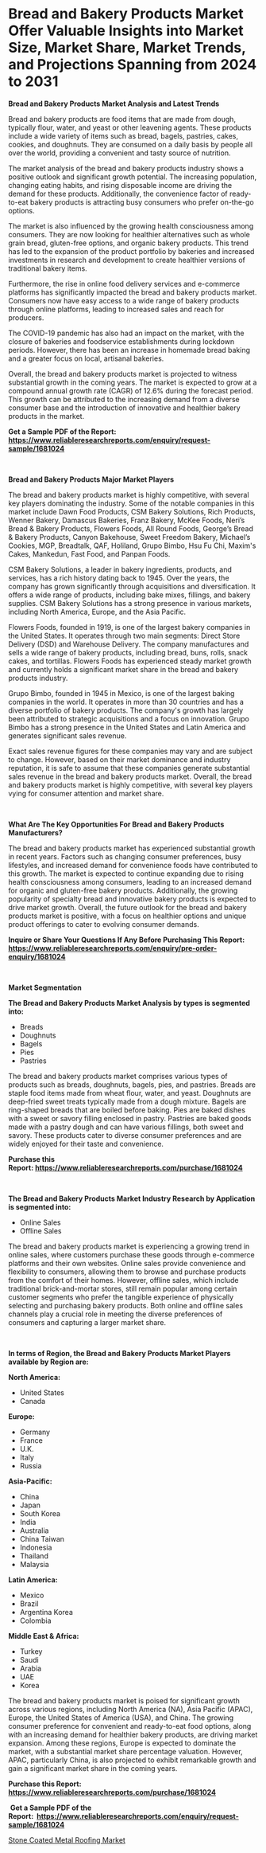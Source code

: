<p><h1>Bread and Bakery Products Market Offer Valuable Insights into Market Size, Market Share, Market Trends, and Projections Spanning from 2024 to 2031</h1></p><p><strong>Bread and Bakery Products Market Analysis and Latest Trends</strong></p>
<p><p>Bread and bakery products are food items that are made from dough, typically flour, water, and yeast or other leavening agents. These products include a wide variety of items such as bread, bagels, pastries, cakes, cookies, and doughnuts. They are consumed on a daily basis by people all over the world, providing a convenient and tasty source of nutrition.</p><p>The market analysis of the bread and bakery products industry shows a positive outlook and significant growth potential. The increasing population, changing eating habits, and rising disposable income are driving the demand for these products. Additionally, the convenience factor of ready-to-eat bakery products is attracting busy consumers who prefer on-the-go options.</p><p>The market is also influenced by the growing health consciousness among consumers. They are now looking for healthier alternatives such as whole grain bread, gluten-free options, and organic bakery products. This trend has led to the expansion of the product portfolio by bakeries and increased investments in research and development to create healthier versions of traditional bakery items.</p><p>Furthermore, the rise in online food delivery services and e-commerce platforms has significantly impacted the bread and bakery products market. Consumers now have easy access to a wide range of bakery products through online platforms, leading to increased sales and reach for producers.</p><p>The COVID-19 pandemic has also had an impact on the market, with the closure of bakeries and foodservice establishments during lockdown periods. However, there has been an increase in homemade bread baking and a greater focus on local, artisanal bakeries.</p><p>Overall, the bread and bakery products market is projected to witness substantial growth in the coming years. The market is expected to grow at a compound annual growth rate (CAGR) of 12.6% during the forecast period. This growth can be attributed to the increasing demand from a diverse consumer base and the introduction of innovative and healthier bakery products in the market.</p></p>
<p><strong>Get a Sample PDF of the Report:&nbsp; <a href="https://www.reliableresearchreports.com/enquiry/request-sample/1681024">https://www.reliableresearchreports.com/enquiry/request-sample/1681024</a></strong></p>
<p>&nbsp;</p>
<p><strong>Bread and Bakery Products Major Market Players</strong></p>
<p><p>The bread and bakery products market is highly competitive, with several key players dominating the industry. Some of the notable companies in this market include Dawn Food Products, CSM Bakery Solutions, Rich Products, Wenner Bakery, Damascus Bakeries, Franz Bakery, McKee Foods, Neri’s Bread & Bakery Products, Flowers Foods, All Round Foods, George’s Bread & Bakery Products, Canyon Bakehouse, Sweet Freedom Bakery, Michael’s Cookies, MGP, Breadtalk, QAF, Holiland, Grupo Bimbo, Hsu Fu Chi, Maxim's Cakes, Mankedun, Fast Food, and Panpan Foods.</p><p>CSM Bakery Solutions, a leader in bakery ingredients, products, and services, has a rich history dating back to 1945. Over the years, the company has grown significantly through acquisitions and diversification. It offers a wide range of products, including bake mixes, fillings, and bakery supplies. CSM Bakery Solutions has a strong presence in various markets, including North America, Europe, and the Asia Pacific.</p><p>Flowers Foods, founded in 1919, is one of the largest bakery companies in the United States. It operates through two main segments: Direct Store Delivery (DSD) and Warehouse Delivery. The company manufactures and sells a wide range of bakery products, including bread, buns, rolls, snack cakes, and tortillas. Flowers Foods has experienced steady market growth and currently holds a significant market share in the bread and bakery products industry.</p><p>Grupo Bimbo, founded in 1945 in Mexico, is one of the largest baking companies in the world. It operates in more than 30 countries and has a diverse portfolio of bakery products. The company's growth has largely been attributed to strategic acquisitions and a focus on innovation. Grupo Bimbo has a strong presence in the United States and Latin America and generates significant sales revenue.</p><p>Exact sales revenue figures for these companies may vary and are subject to change. However, based on their market dominance and industry reputation, it is safe to assume that these companies generate substantial sales revenue in the bread and bakery products market. Overall, the bread and bakery products market is highly competitive, with several key players vying for consumer attention and market share.</p></p>
<p>&nbsp;</p>
<p><strong>What Are The Key Opportunities For Bread and Bakery Products Manufacturers?</strong></p>
<p><p>The bread and bakery products market has experienced substantial growth in recent years. Factors such as changing consumer preferences, busy lifestyles, and increased demand for convenience foods have contributed to this growth. The market is expected to continue expanding due to rising health consciousness among consumers, leading to an increased demand for organic and gluten-free bakery products. Additionally, the growing popularity of specialty bread and innovative bakery products is expected to drive market growth. Overall, the future outlook for the bread and bakery products market is positive, with a focus on healthier options and unique product offerings to cater to evolving consumer demands.</p></p>
<p><strong>Inquire or Share Your Questions If Any Before Purchasing This Report: <a href="https://www.reliableresearchreports.com/enquiry/pre-order-enquiry/1681024">https://www.reliableresearchreports.com/enquiry/pre-order-enquiry/1681024</a></strong></p>
<p>&nbsp;</p>
<p><strong>Market Segmentation</strong></p>
<p><strong>The Bread and Bakery Products Market Analysis by types is segmented into:</strong></p>
<p><ul><li>Breads</li><li>Doughnuts</li><li>Bagels</li><li>Pies</li><li>Pastries</li></ul></p>
<p><p>The bread and bakery products market comprises various types of products such as breads, doughnuts, bagels, pies, and pastries. Breads are staple food items made from wheat flour, water, and yeast. Doughnuts are deep-fried sweet treats typically made from a dough mixture. Bagels are ring-shaped breads that are boiled before baking. Pies are baked dishes with a sweet or savory filling enclosed in pastry. Pastries are baked goods made with a pastry dough and can have various fillings, both sweet and savory. These products cater to diverse consumer preferences and are widely enjoyed for their taste and convenience.</p></p>
<p><strong>Purchase this Report:&nbsp;<a href="https://www.reliableresearchreports.com/purchase/1681024">https://www.reliableresearchreports.com/purchase/1681024</a></strong></p>
<p>&nbsp;</p>
<p><strong>The Bread and Bakery Products Market Industry Research by Application is segmented into:</strong></p>
<p><ul><li>Online Sales</li><li>Offline Sales</li></ul></p>
<p><p>The bread and bakery products market is experiencing a growing trend in online sales, where customers purchase these goods through e-commerce platforms and their own websites. Online sales provide convenience and flexibility to consumers, allowing them to browse and purchase products from the comfort of their homes. However, offline sales, which include traditional brick-and-mortar stores, still remain popular among certain customer segments who prefer the tangible experience of physically selecting and purchasing bakery products. Both online and offline sales channels play a crucial role in meeting the diverse preferences of consumers and capturing a larger market share.</p></p>
<p>&nbsp;</p>
<p><strong>In terms of Region, the Bread and Bakery Products Market Players available by Region are:</strong></p>
<p>
    <p> <strong> North America: </strong>
        <ul>
            <li>United States</li>
            <li>Canada</li>
        </ul>
        </p> 
    <p> <strong> Europe: </strong>
        <ul>
            <li>Germany</li>
            <li>France</li>
            <li>U.K.</li>
            <li>Italy</li>
            <li>Russia</li>
        </ul>
        </p> 
    <p> <strong> Asia-Pacific: </strong>
        <ul>
            <li>China</li>
            <li>Japan</li>
            <li>South Korea</li>
            <li>India</li>
            <li>Australia</li>
            <li>China Taiwan</li>
            <li>Indonesia</li>
            <li>Thailand</li>
            <li>Malaysia</li>
        </ul>
        </p> 
    <p> <strong> Latin America: </strong>
        <ul>
            <li>Mexico</li>
            <li>Brazil</li>
            <li>Argentina Korea</li>
            <li>Colombia</li>
        </ul>
        </p> 
    <p> <strong> Middle East & Africa: </strong>
        <ul>
            <li>Turkey</li>
            <li>Saudi</li>
            <li>Arabia</li>
            <li>UAE</li>
            <li>Korea</li>
        </ul>
    </p>
    </p>
<p><p>The bread and bakery products market is poised for significant growth across various regions, including North America (NA), Asia Pacific (APAC), Europe, the United States of America (USA), and China. The growing consumer preference for convenient and ready-to-eat food options, along with an increasing demand for healthier bakery products, are driving market expansion. Among these regions, Europe is expected to dominate the market, with a substantial market share percentage valuation. However, APAC, particularly China, is also projected to exhibit remarkable growth and gain a significant market share in the coming years.</p></p>
<p><strong>Purchase this Report: <a href="https://www.reliableresearchreports.com/purchase/1681024">https://www.reliableresearchreports.com/purchase/1681024</a></strong></p>
<p>&nbsp;<strong>Get a Sample PDF of the Report:&nbsp;&nbsp;<a href="https://www.reliableresearchreports.com/enquiry/request-sample/1681024">https://www.reliableresearchreports.com/enquiry/request-sample/1681024</a></strong></p>
<p><strong></strong></p>
<p><p><a href="https://www.linkedin.com/pulse/stone-coated-metal-roofing-market-research-report-unlocks-zqrof/">Stone Coated Metal Roofing Market</a></p></p>